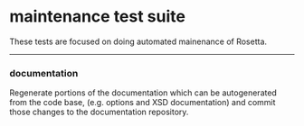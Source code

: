 # maintenance test suite 
These tests are focused on doing automated mainenance of Rosetta.

----

### documentation
Regenerate portions of the documentation which can be autogenerated from the code base,
(e.g. options and XSD documentation) and commit those changes to the documentation repository.
